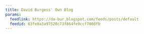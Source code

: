```yaml
---
title: David Burgess' Own Blog
params:
  feedlink: https://da-bur.blogspot.com/feeds/posts/default
  feedid: 63fe8a3a97520c73f864fe9ccf7000fb
---
```

